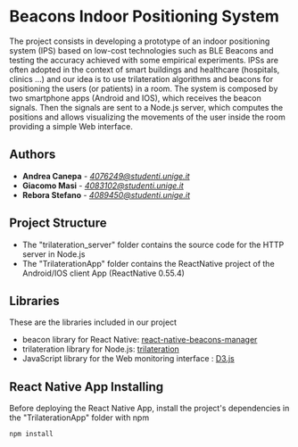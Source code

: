 # Beacons Indoor Positioning System

The project consists in developing a prototype of an indoor positioning system (IPS) based on low-cost technologies such as BLE Beacons and testing the accuracy achieved with some empirical experiments.
IPSs are often adopted in the context of smart buildings and healthcare (hospitals, clinics …) and our idea is to use trilateration algorithms and beacons for positioning the users (or patients) in a room.
The system is composed by two smartphone apps (Android and IOS), which receives the beacon signals. Then the signals are sent to a Node.js server, which computes the positions and allows visualizing the movements of the user inside the room providing a simple Web interface.

## Authors

* **Andrea Canepa** - *4076249@studenti.unige.it*
* **Giacomo Masi** - *4083102@studenti.unige.it*
* **Rebora Stefano** - *4089450@studenti.unige.it*

## Project Structure

* The "trilateration_server" folder contains the source code for the HTTP server in Node.js
* The "TrilaterationApp" folder contains the ReactNative project of the Android/IOS client App (ReactNative 0.55.4)

## Libraries

These are the libraries included in our project
* beacon library for React Native: [react-native-beacons-manager](https://github.com/MacKentoch/react-native-beacons-manager)
* trilateration library for Node.js: [trilateration](https://www.npmjs.com/package/trilateration)
* JavaScript library for the Web monitoring interface : [D3.js](https://d3js.org/)

## React Native App Installing

Before deploying the React Native App, install the project's dependencies in the "TrilaterationApp" folder with npm

```
npm install
```
